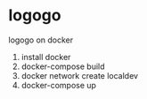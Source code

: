 # logogo
logogo on docker
1. install docker
2. docker-compose build
3. docker network create localdev
4. docker-compose up
